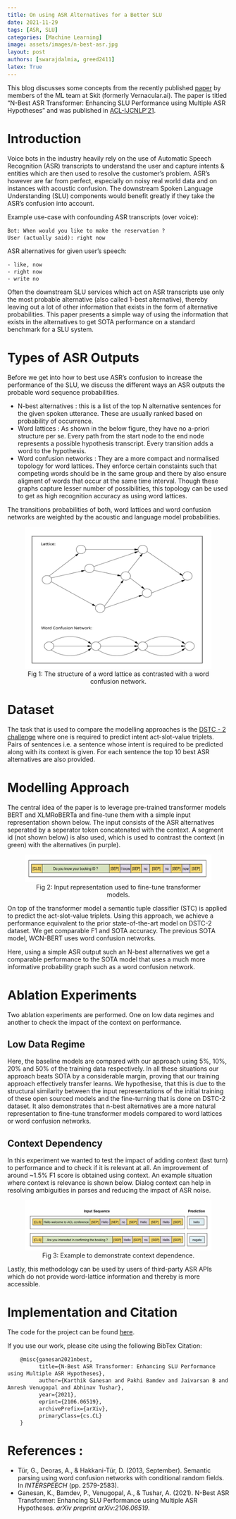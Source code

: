 ```yaml
---
title: On using ASR Alternatives for a Better SLU
date: 2021-11-29
tags: [ASR, SLU]
categories: [Machine Learning]
image: assets/images/n-best-asr.jpg
layout: post
authors: [swarajdalmia, greed2411]
latex: True
---
```


This blog discusses some concepts from the recently published [paper](https://arxiv.org/pdf/2106.06519.pdf) by members of the ML team at Skit (formerly Vernacular.ai). The paper is titled “N-Best ASR Transformer: Enhancing SLU Performance using Multiple ASR Hypotheses” and was published in [ACL-IJCNLP’21](https://2021.aclweb.org/).

# Introduction

Voice bots in the industry heavily rely on the use of Automatic Speech Recognition (ASR) transcripts to understand the user and capture intents & entities which are then used to resolve the customer’s problem. ASR’s however are far from perfect, especially on noisy real world data and on instances with acoustic confusion. The downstream Spoken Language Understanding (SLU) components would benefit greatly if they take the ASR’s confusion into account.

Example use-case with confounding ASR transcripts (over voice):
```
Bot: When would you like to make the reservation ?
User (actually said): right now
```

ASR alternatives for given user’s speech:
```
- like, now
- right now
- write no
```

Often the downstream SLU services which act on ASR transcripts use only the most probable alternative (also called 1-best alternative), thereby leaving out a lot of other information that exists in the form of alternative probabilities. This paper presents a simple way of using the information that exists in the alternatives to get SOTA performance on a standard benchmark for a SLU system.

# Types of ASR Outputs

Before we get into how to best use ASR’s confusion to increase the performance of the SLU, we discuss the different ways an ASR outputs the probable word sequence probabilities.


- N-best alternatives : this is a list of the top N alternative sentences for the given spoken utterance. These are usually ranked based on probability of occurrence.
- Word lattices : As shown in the below figure, they have no a-priori structure per se. Every path from the start node to the end node represents a possible hypothesis transcript. Every transition adds a word to the hypothesis.
- Word confusion networks : They are a more compact and normalised topology for word lattices. They enforce certain constaints such that competing words should be in the same group and there by also ensure aligment of words that occur at the same time interval. Though these graphs capture lesser number of possibilities, this topology can be used to get as high recognition accuracy as using word lattices.

The transitions probabilities of both, word lattices and word confusion networks are weighted by the acoustic and language model probabilities.

<figure>
<center>
  <img alt="Can't See? Something went wrong!" src="/assets/images/posts/n-best-asr/word-lattices.jpg"/>
  <figcaption>Fig 1: The structure of a word lattice as contrasted with a word confusion network.</figcaption>
</center>
</figure>

# Dataset

The task that is used to compare the modelling approaches is the [DSTC - 2 challenge](https://aclanthology.org/W14-4337.pdf) where one is required to predict intent act-slot-value triplets. Pairs of sentences i.e. a sentence whose intent is required to be predicted along with its context is given. For each sentence the top 10 best ASR alternatives are also provided.

# Modelling Approach

The central idea of the paper is to leverage pre-trained transformer models BERT and XLMRoBERTa and fine-tune them with a simple input representation shown below. The input consists of the ASR alternatives seperated by a seperator token concatenated with the context. A segment id (not shown below) is also used, which is used to contrast the context (in green) with the alternatives (in purple).  

<figure>
<center>
  <img alt="Can't See? Something went wrong!" src="/assets/images/posts/n-best-asr/example-input.jpg"/>
  <figcaption>Fig 2: Input representation used to fine-tune transformer models.</figcaption>
</center>
</figure>

 On top of the transformer model a semantic tuple classifier (STC) is applied to predict the act-slot-value triplets. Using this approach, we achieve a performance equivalent to the prior state-of-the-art model on DSTC-2 dataset. We get comparable F1 and SOTA accuracy. The previous SOTA model, WCN-BERT uses word confusion networks.

 Here, using a simple ASR output such an N-best alternatives we get a comparable performance to the SOTA model that uses a much more informative probability graph such as a word confusion network.

# Ablation Experiments

Two ablation experiments are performed. One on low data regimes and another to check the impact of the context on performance.

## Low Data Regime

Here, the baseline models are compared with our approach using 5%, 10%, 20% and 50% of the training data respectively. In all these situations our approach beats SOTA by a considerable margin, proving that our training approach effectively transfer learns. We hypothesise, that this is due to the structural similarity between the input representations of the initial training of these open sourced models and the fine-turning that is done on DSTC-2 dataset. It also demonstrates that n-best alternatives are a more natural representation to fine-tune transformer models compared to word lattices or word confusion networks.

## Context Dependency

In this experiment we wanted to test the impact of adding context (last turn) to performance and to check if it is relevant at all. An improvement of around ~1.5% F1 score is obtained using context. An example situation where context is relevance is shown below. Dialog context can help in resolving ambiguities in parses and reducing the impact of ASR noise.

<figure>
<center>
  <img alt="Can't See? Something went wrong!" src="/assets/images/posts/n-best-asr/context-dependence.jpg"/>
  <figcaption>Fig 3: Example to demonstrate context dependence.</figcaption>
</center>
</figure>

Lastly, this methodology can be used by users of third-party ASR APIs which do not provide word-lattice information and thereby is more accessible.

# Implementation and Citation

The code for the project can be found [here](https://github.com/skit-ai/N-Best-ASR-Transformer).

If you use our work, please cite using the following BibTex Citation:
```
    @misc{ganesan2021nbest,
          title={N-Best ASR Transformer: Enhancing SLU Performance using Multiple ASR Hypotheses},
          author={Karthik Ganesan and Pakhi Bamdev and Jaivarsan B and Amresh Venugopal and Abhinav Tushar},
          year={2021},
          eprint={2106.06519},
          archivePrefix={arXiv},
          primaryClass={cs.CL}
    }
```

# References :
- Tür, G., Deoras, A., & Hakkani-Tür, D. (2013, September). Semantic parsing using word confusion networks with conditional random fields. In *INTERSPEECH* (pp. 2579-2583).
- Ganesan, K., Bamdev, P., Venugopal, A., & Tushar, A. (2021). N-Best ASR Transformer: Enhancing SLU Performance using Multiple ASR Hypotheses. *arXiv preprint arXiv:2106.06519*.
